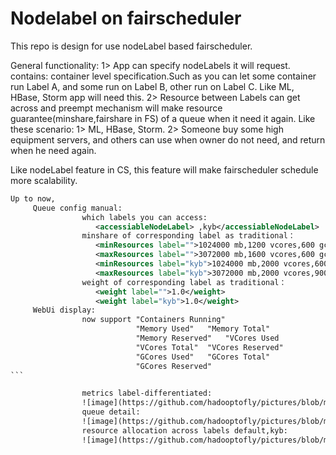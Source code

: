 # Nodelabel on fairscheduler
This repo is design for use nodeLabel based fairscheduler.

General functionality:
      1> App can specify nodeLabels it will request.
         contains:
                 container level specification.Such as you can let some container
                 run Label A, and some run on Label B, other run on Label C.
                 Like ML, HBase, Storm app will need this.
      2> Resource between Labels can get across and preempt mechanism will
         make resource guarantee(minshare,fairshare in FS) of a queue when 
         it need it again.
Like these scenario:
      1> ML, HBase, Storm.
      2> Someone buy some high equipment servers, and others can use when owner
         do not need, and return when he need again.
      
Like nodeLabel feature in CS, this feature will make fairscheduler schedule more 
scalability.
```xml
Up to now, 
     Queue config manual:
                which labels you can access:
                   <accessiableNodeLabel> ,kyb</accessiableNodeLabel>
                minshare of corresponding label as traditional：
                   <minResources label="">1024000 mb,1200 vcores,600 gcores</minResources>
                   <maxResources label="">3072000 mb,1600 vcores,600 gcores</maxResources>
                   <minResources label="kyb">1024000 mb,2000 vcores,600 gcores</minResources>
                   <maxResources label="kyb">3072000 mb,2000 vcores,900 gcores</maxResources>
                weight of corresponding label as traditional：
                   <weight label="">1.0</weight>
                   <weight label="kyb">1.0</weight>
     WebUi display:
                now support "Containers Running"	
                            "Memory Used"	"Memory Total"	
                            "Memory Reserved"	"VCores Used	
                            "VCores Total"	"VCores Reserved"	
                            "GCores Used"	"GCores Total"	
                            "GCores Reserved" 
```           

                metrics label-differentiated:
                ![image](https://github.com/hadooptofly/pictures/blob/master/QQ20170827-195318%402x.png)
                queue detail:
                ![image](https://github.com/hadooptofly/pictures/blob/master/QQ20170827-195518%402x.png)
                resource allocation across labels default,kyb:
                ![image](https://github.com/hadooptofly/pictures/blob/master/QQ20170827-195538%402x.png)

